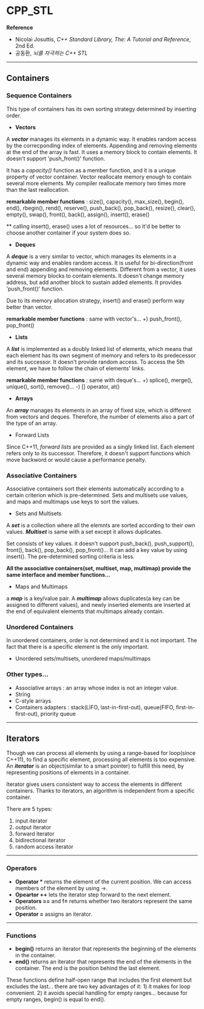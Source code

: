 # CPP_STL

**Reference**
- Nicolai Josuttis, *C++ Standard Library, The: A Tutorial and Reference*, 2nd Ed.
- 공동환, *뇌를 자극하는 C++ STL*
---
## Containers

### Sequence Containers

This type of containers has its own sorting strategy determined by inserting order.

- __Vectors__

A __*vector*__ manages its elements in a dynamic way. It enables random access by the correcponding index of elements. Appending and removing elements at the end of the array is fast. It uses a memory block to contain elements. It doesn't support 'push_front()' function.

It has a _capacity()_ function as a member function, and it is a unique property of vector container. Vector reallocate memory enough to contain several more elements. My compiler reallocate memory two times more than the last reallocation.

__remarkable member functions__ : size(), capacity(), max_size(), begin(), end(), rbegin(), rend(), reserve(), push_back(), pop_back(), resize(), clear(), empty(), swap(), front(), back(), assign(), insert(), erase()

** calling insert(), erase() uses a lot of resources... so it'd be better to choose another container if your system does so.

- __Deques__

A __*deque*__ is a very similar to vector, which manages its elements in a dynamic way and enables random access. It is useful for bi-direction(front and end) appending and removing elements. Different from a vector, it uses several memory blocks to contain elements. It doesn't change memory address, but add another block to sustain added elements. It provides 'push_front()' function.

Due to its memory allocation strategy, insert() and erase() perform way better than vector.

__remarkable member functions__ : same with vector's... +) push_front(), pop_front()

- __Lists__

A __*list*__ is implemented as a doubly linked list of elements, which means that each element has its own segment of memory and refers to its predecessor and its successor. It doesn't provide random access. To access the 5th element, we have to follow the chain of elements' links.

__remarkable member functions__ : same with deque's... +) splice(), merge(), unique(), sort(), remove()... -) [] operator, at()

- __Arrays__

An __*array*__ manages its elements in an array of fixed size, which is different from vectors and deques. Therefore, the number of elements also a part of the type of an array.

- Forward Lists

Since C++11, *forward lists* are provided as a singly linked list. Each element refers only to its successor. Therefore, it doesn't support functions which move backword or would cause a performance penalty.

### Associative Containers

Associative containers sort their elements automatically according to a certain criterion which is pre-determined. Sets and multisets use values, and maps and multimaps use keys to sort the values.

- Sets and Multisets
  
A __*set*__ is a collection where all the elemnts are sorted according to their own values. __*Multiset*__ is same with a set except it allows duplicates.

Set consists of key values. it doesn't support push_back(), push_support(), front(), back(), pop_back(), pop_front()... It can add a key value by using insert(). The pre-determined sorting criteria is less.

__All the associative containers(set, multiset, map, multimap) provide the same interface and member functions...__

- Maps and Multimaps

a __*map*__ is a key/value pair. A __*multimap*__ allows duplicates(a key can be assigned to different values), and newly inserted elements are inserted at the end of equivalent elements that multimaps already contain.

### Unordered Containers

In unordered containers, order is not determined and it is not important. The fact that there is a specific element is the only important.

- Unordered sets/multisets, unordered maps/multimaps

### Other types...

- Associative arrays : an array whose index is not an integer value.
- String
- C-style arrays
- Containers adapters : stack(LIFO, last-in-first-out), queue(FIFO, first-in-first-out), priority queue

---
## Iterators
Though we can process all elements by using a range-based for loop(since C++11), to find a specific element, processing all elements is too expensive. An __*iterator*__ is an object(similar to a smart pointer) to fulfill this need, by representing positions of elements in a container.

Iterator gives users consistent way to access the elements in different containers. Thanks to iterators, an algorithm is independent from a specific container.

There are 5 types:
1. input iterator
2. output iterator
3. forward iterator
4. bidirectional iterator
5. random access iterator

---
### Operators
- __Operator *__ returns the element of the current position. We can access members of the element by using ->.
- __Opeartor ++__ lets the iterator step forward to the next element.
- __Operators ==__ and __!=__ returns whether two iterators represent the same position.
- __Operator =__ assigns an iterator.

---
### Functions
- __begin()__ returns an iterator that represents the beginning of the elements in the container.
- __end()__ returns an iterator that represents the end of the elements in the container. The end is the position behind the last element.

These functions define half-open range that includes the first element but excludes the last... there are two key advantages of it: 1) it makes for loop convenient. 2) it avoids special handling for empty ranges... because for empty ranges, begin() is equal to end().
